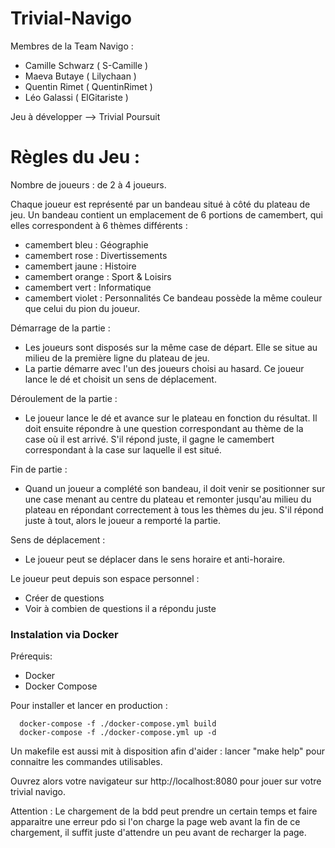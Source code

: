 # Trivial-Navigo

Membres de la Team Navigo :
- Camille Schwarz ( S-Camille )
- Maeva Butaye    ( Lilychaan )
- Quentin Rimet   ( QuentinRimet )
- Léo Galassi     ( ElGitariste )

Jeu à développer --> Trivial Poursuit

# Règles du Jeu :

  Nombre de joueurs : de 2 à 4 joueurs.
  
  Chaque joueur est représenté par un bandeau situé à côté du plateau de jeu.
  Un bandeau contient un emplacement de 6 portions de camembert, qui elles correspondent à 6 thèmes différents :
  - camembert bleu : Géographie
  - camembert rose : Divertissements
  - camembert jaune : Histoire
  - camembert orange : Sport & Loisirs
  - camembert vert : Informatique
  - camembert violet : Personnalités
  Ce bandeau possède la même couleur que celui du pion du joueur.  
  
  Démarrage de la partie :
  - Les joueurs sont disposés sur la même case de départ. Elle se situe au milieu de la première ligne du plateau de jeu.
  - La partie démarre avec l'un des joueurs choisi au hasard. Ce joueur lance le dé et choisit un sens de déplacement.
  
  Déroulement de la partie :
  - Le joueur lance le dé et avance sur le plateau en fonction du résultat. Il doit ensuite répondre à une question correspondant au thème de la case où il est arrivé. S'il répond juste, il gagne le camembert correspondant à la case sur laquelle il est situé.
    
  Fin de partie :
  - Quand un joueur a complété son bandeau, il doit venir se positionner sur une case menant au centre du plateau et remonter jusqu'au milieu du plateau en répondant correctement à tous les thèmes du jeu. S'il répond juste à tout, alors le joueur a remporté la partie.
  
  Sens de déplacement :
  - Le joueur peut se déplacer dans le sens horaire et anti-horaire.
    
  Le joueur peut depuis son espace personnel :
  - Créer de questions
  - Voir à combien de questions il a répondu juste
  
### Instalation via Docker

Prérequis: 

* Docker
* Docker Compose

Pour installer et lancer en production :
```
  docker-compose -f ./docker-compose.yml build
  docker-compose -f ./docker-compose.yml up -d
```
Un makefile est aussi mit à disposition afin d'aider : lancer "make help" pour connaitre les commandes utilisables.

Ouvrez alors votre navigateur sur http://localhost:8080 pour jouer sur votre trivial navigo.

Attention : Le chargement de la bdd peut prendre un certain temps et faire apparaitre une erreur pdo si l'on charge la page web avant la fin de ce chargement, il suffit juste d'attendre un peu avant de recharger la page.
